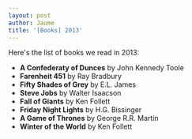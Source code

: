 ```yaml
---
layout: post
author: Jaume
title: '[Books] 2013'
---
```

Here's the list of books we read in 2013:

* **A Confederaty of Dunces** by John Kennedy Toole
* **Farenheit 451** by Ray Bradbury
* **Fifty Shades of Grey** by E.L. James
* **Steve Jobs** by Walter Isaacson
* **Fall of Giants** by Ken Follett
* **Friday Night Lights** by H.G. Bissinger
* **A Game of Thrones** by George R.R. Martin
* **Winter of the World** by Ken Follett
